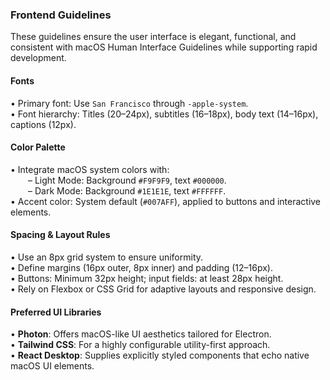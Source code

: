 ### Frontend Guidelines

These guidelines ensure the user interface is elegant, functional, and consistent with macOS Human Interface Guidelines while supporting rapid development.

#### Fonts

• Primary font: Use `San Francisco` through `-apple-system`.  
• Font hierarchy: Titles (20–24px), subtitles (16–18px), body text (14–16px), captions (12px).

#### Color Palette

• Integrate macOS system colors with:  
  – Light Mode: Background `#F9F9F9`, text `#000000`.  
  – Dark Mode: Background `#1E1E1E`, text `#FFFFFF`.  
• Accent color: System default (`#007AFF`), applied to buttons and interactive elements.

#### Spacing & Layout Rules

• Use an 8px grid system to ensure uniformity.  
• Define margins (16px outer, 8px inner) and padding (12–16px).  
• Buttons: Minimum 32px height; input fields: at least 28px height.  
• Rely on Flexbox or CSS Grid for adaptive layouts and responsive design.

#### Preferred UI Libraries

• **Photon**: Offers macOS-like UI aesthetics tailored for Electron.  
• **Tailwind CSS**: For a highly configurable utility-first approach.  
• **React Desktop**: Supplies explicitly styled components that echo native macOS UI elements.